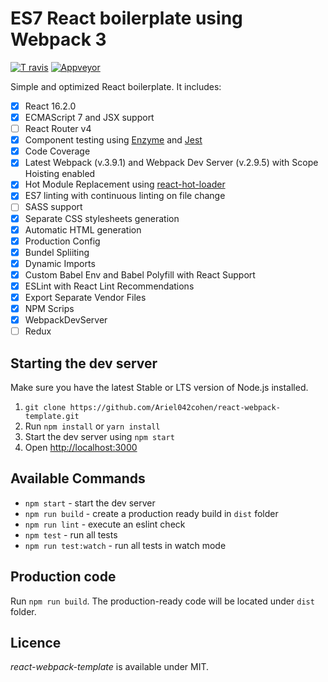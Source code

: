 # ES7 React boilerplate using Webpack 3

[![T ravis](https://api.travis-ci.org/Ariel042cohen/react-webpack-template.svg?branch=master)](https://github.com/Ariel042cohen/react-webpack-template) [![Appveyor](https://ci.appveyor.com/api/projects/status/buxfftx347t1q7r7/branch/master?svg=true)](http://appveyor.com)

Simple and optimized React boilerplate. It includes: 

- [x] React 16.2.0
- [x] ECMAScript 7 and JSX support
- [ ] React Router v4
- [x] Component testing using [Enzyme](https://github.com/airbnb/enzyme) and [Jest](https://facebook.github.io/jest)
- [x] Code Coverage
- [x] Latest Webpack (v.3.9.1) and Webpack Dev Server (v.2.9.5) with Scope Hoisting enabled
- [x] Hot Module Replacement using [react-hot-loader](https://github.com/gaearon/react-hot-loader)
- [x] ES7 linting with continuous linting on file change
- [ ] SASS support
- [x] Separate CSS stylesheets generation
- [x] Automatic HTML generation
- [x] Production Config
- [x] Bundel Spliiting
- [x] Dynamic Imports
- [x] Custom Babel Env and Babel Polyfill with React Support
- [x] ESLint with React Lint Recommendations
- [x] Export Separate Vendor Files
- [x] NPM Scrips
- [x] WebpackDevServer
- [ ] Redux

## Starting the dev server

Make sure you have the latest Stable or LTS version of Node.js installed.

1. `git clone https://github.com/Ariel042cohen/react-webpack-template.git`
2. Run `npm install` or `yarn install`
3. Start the dev server using `npm start`
3. Open [http://localhost:3000](http://localhost:3000)

## Available Commands

- `npm start` - start the dev server
- `npm run build` - create a production ready build in `dist` folder
- `npm run lint` - execute an eslint check
- `npm test` - run all tests
- `npm run test:watch` - run all tests in watch mode

## Production code

Run `npm run build`. The production-ready code will be located under `dist` folder.

## Licence

_react-webpack-template_ is available under MIT.
